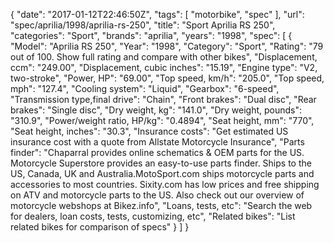 {
    "date": "2017-01-12T22:46:50Z",
    "tags": [
        "motorbike",
        "spec"
    ],
    "url": "spec\/aprilia\/1998\/aprilia-rs-250",
    "title": "Sport Aprilia RS 250",
    "categories": "Sport",
    "brands": "aprilia",
    "years": "1998",
    "spec": [
        {
            "Model": "Aprilia RS 250",
            "Year": "1998",
            "Category": "Sport",
            "Rating": "79 out of 100. Show full rating and compare with other bikes",
            "Displacement, ccm": "249.00",
            "Displacement, cubic inches": "15.19",
            "Engine type": "V2, two-stroke",
            "Power, HP": "69.00",
            "Top speed, km\/h": "205.0",
            "Top speed, mph": "127.4",
            "Cooling system": "Liquid",
            "Gearbox": "6-speed",
            "Transmission type,final drive": "Chain",
            "Front brakes": "Dual disc",
            "Rear brakes": "Single disc",
            "Dry weight, kg": "141.0",
            "Dry weight, pounds": "310.9",
            "Power\/weight ratio, HP\/kg": "0.4894",
            "Seat height, mm": "770",
            "Seat height, inches": "30.3",
            "Insurance costs": "Get estimated US insurance cost with a quote from Allstate Motorcycle Insurance",
            "Parts finder": "Chaparral provides online schematics & OEM parts for the US.   Motorcycle Superstore provides an easy-to-use parts finder. Ships to the US, Canada, UK and Australia.MotoSport.com ships motorcycle parts and accessories to most countries.    Sixity.com has low prices and free shipping on ATV and motorcycle parts to the US. Also check out our overview of motorcycle webshops at Bikez.info",
            "Loans, tests, etc": "Search the web for dealers, loan costs, tests, customizing, etc",
            "Related bikes": "List related bikes for comparison of specs"
        }
    ]
}